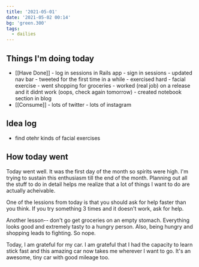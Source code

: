 ```yaml
---
title: '2021-05-01'
date: '2021-05-02 00:14'
bg: 'green.300'
tags:
  - dailies
---
```


## Things I'm doing today

- [[Have Done]] - log in sessions in Rails app - sign in sessions - updated nav bar - tweeted for the first time in a while - exercised hard - facial exercise - went shopping for groceries - worked (real job) on a release and it didnt work (oops, check again tomorrow) - created notebook section in blog
- [[Consume]] - lots of twitter - lots of instagram

## Idea log

- find otehr kinds of facial exercises

## How today went

Today went well. It was the first day of the month so spirits were high. I'm trying to sustain this enthusiasm till the end of the month. Planning out all the stuff to do in detail helps me realize that a lot of things I want to do are actually acheivable.

One of the lessions from today is that you should ask for help faster than you think. If you try something 3 times and it doesn't work, ask for help.

Another lesson-- don't go get groceries on an empty stomach. Everything looks good and extremely tasty to a hungry person. Also, being hungry and shopping leads to fighting. So nope.

Today, I am grateful for my car. I am grateful that I had the capacity to learn stick fast and this amazing car now takes me wherever I want to go. It's an awesome, tiny car with good mileage too.
